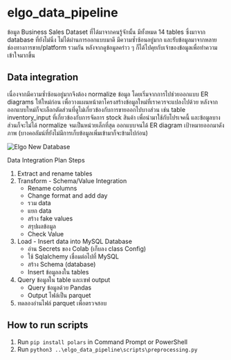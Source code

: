 # elgo_data_pipeline
ข้อมูล Business Sales Dataset ที่ได้มาจากคนรู้จักนั้น มีทั้งหมด 14 tables ซึ่งมาจาก database ที่ยังไม่นิ่ง ไม่ได้ผ่านการออกแบบมาดี มีความซ้ำซ้อนอยู่มาก และรับข้อมูลมาจากหลายช่องทางการขาย/platform รวมกัน หลังจากดูข้อมูลคร่าว ๆ ก็ได้ไปคุยกับเจ้าของข้อมูลเพื่อทำความเข้าใจมากขึ้น

## Data integration
เนื่องจากมีความซ้ำซ้อนอยู่มากจึงต้อง normalize ข้อมูล โดยเริ่มจากการไปช่วยออกแบบ ER diagrams ให้ใหม่ก่อน เพื่อวางแผนหน้าตาโครงสร้างข้อมูลใหม่ที่เราควรจะแปลงไปด้วย
หลังจากออกแบบใหม่ก็จะเลือกตัดส่วนที่ดูไม่เกี่ยวข้องกับการขายออกไปบางส่วน เช่น table inventory_input ที่เกี่ยวข้องกับการจัดการ stock สินค้า เพื่อนำมาใช้กับโปรเจคนี้ 
และข้อมูลบางส่วนก็จะไม่ได้ normalize จนเป็นหน่วยเล็กที่สุด ออกแบบจนได้ ER diagram เป้าหมายออกมาดังภาพ (บางคอลัมน์ที่ยังไม่มีการเก็บข้อมูลเพิ่มเข้ามาก็จะข้ามไปก่อน)

![Elgo New Database](https://github.com/user-attachments/assets/31200394-75e1-4885-a04d-ff861af3ec3d)

Data Integration Plan Steps
1. Extract and rename tables
2. Transform - Schema/Value Integration
    - Rename columns
    - Change format and add day
    - รวม data
    - แยก data
    - สร้าง fake values
    - สรุปผลข้อมูล
    - Check Value
3. Load - Insert data into MySQL Database
    - อ่าน Secrets ของ Colab (เก็บลง class Config)
    - ใช้ Sqlalchemy เชื่อมต่อไปที่ MySQL
    - สร้าง Schema (database)
    - Insert ข้อมูลลงใน tables
4. Query ข้อมูลใน table และเซฟ output
    - Query ข้อมูลด้วย Pandas
    - Output ไฟล์เป็น parquet
5. ทดลองอ่านไฟล์ parquet เพื่อตรวจสอบ

## How to run scripts
1. Run `pip install polars` in Command Prompt or PowerShell
2. Run `python3 ..\elgo_data_pipeline\scripts\preprocessing.py`
